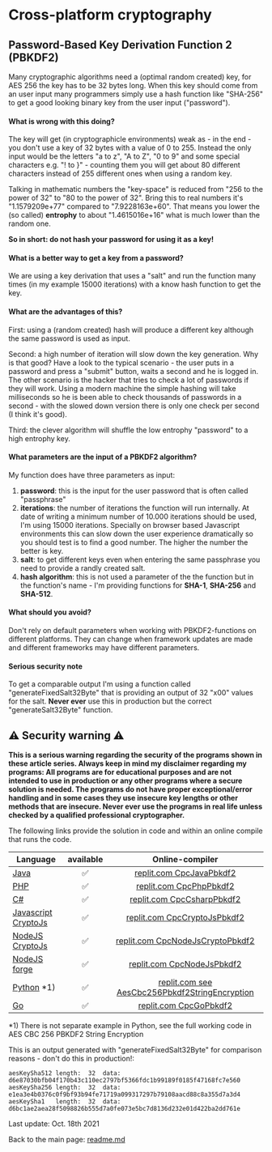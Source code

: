 # Cross-platform cryptography

## Password-Based Key Derivation Function 2 (PBKDF2)

Many cryptographic algorithms need a (optimal random created) key, for AES 256 the key has to be 32 bytes long. When this key should come from an user input many programmers simply use a hash function like "SHA-256" to get a good looking binary key from the user input ("password").

#### What is wrong with this doing?

The key will get (in cryptographicle environments) weak as - in the end - you don't use a key of 32 bytes with a value of 0 to 255. Instead the only input would be the letters "a to z", "A to Z", "0 to 9" and some special characters e.g. "! to }" - counting them you will get about 80 different characters instead of 255 different ones when using a random key.

Talking in mathematic numbers the "key-space" is reduced from "256 to the power of 32" to "80 to the power of 32". Bring this to real numbers it's "1.1579209e+77" compared to "7.9228163e+60". That means you lower the (so called) **entrophy** to about "1.4615016e+16" what is much lower than the random one.

**So in short: do not hash your password for using it as a key!**

#### What is a better way to get a key from a password?

We are using a key derivation that uses a "salt" and run the function many times (in my example 15000 iterations) with a know hash function to get the key.

#### What are the advantages of this?

First: using a (random created) hash will produce a different key although the same password is used as input.

Second: a high number of iteration will slow down the key generation. Why is that good? Have a look to the typical scenario - the user puts in a password and press a "submit" button, waits a second and he is logged in. The other scenario is the hacker that tries to check a lot of passwords if they will work. Using a modern machine the simple hashing will take milliseconds so he is been able to check thousands of passwords in a second - with the slowed down version there is only one check per second (I think it's good).

Third: the clever algorithm will shuffle the low entrophy "password" to a high entrophy key.

#### What parameters are the input of a PBKDF2 algorithm?

My function does have three parameters as input:

1. **password**: this is the input for the user password that is often called "passphrase"
2. **iterations**: the number of iterations the function will run internally. At date of writing a minimum number of 10.000 iterations should be used, I'm using 15000 iterations. Specially on browser based Javascript environments this can slow down the user experience dramatically so you should test is to find a good number. The higher the number the better is key.
3. **salt**: to get different keys even when entering the same passphrase you need to provide a randly created salt.
4. **hash algorithm**: this is not used a parameter of the the function but in the function's name - I'm providing functions for **SHA-1**, **SHA-256** and **SHA-512**.

#### What should you avoid?

Don't rely on default parameters when working with PBKDF2-functions on different platforms. They can change when framework updates are made and different frameworks may have different parameters.

#### Serious security note

To get a comparable output I'm using a function called "generateFixedSalt32Byte" that is providing an output of 32 "x00" values for the salt. **Never ever** use this in production but the correct "generateSalt32Byte" function.


## :warning: Security warning :warning:

**This is a serious warning regarding the security of the programs shown in these article series.  Always keep in mind my disclaimer regarding my programs: All programs are for educational purposes and are not intended to use in production or any other programs where a  secure solution is needed. The programs do not have proper exceptional/error handling and in some cases they use insecure key lengths or other methods that are insecure. Never ever use the programs in real life unless checked by a qualified professional cryptographer.**

The following links provide the solution in code and within an online compile that runs the code.

| Language | available | Online-compiler
| ------ | :---: | :----: |
| [Java](../Pbkdf2/Pbkdf2.java) | :white_check_mark: | [replit.com CpcJavaPbkdf2](https://replit.com/@javacrypto/CpcJavaPbkdf2#Main.java/)
| [PHP](../Pbkdf2/Pbkdf2.php) | :white_check_mark: | [replit.com CpcPhpPbkdf2](https://replit.com/@javacrypto/CpcPhpPbkdf2#main.php/)
| [C#](../Pbkdf2/Pbkdf2.cs) | :white_check_mark: | [replit.com CpcCsharpPbkdf2](https://replit.com/@javacrypto/CpcCsharpPbkdf2#main.cs/)
| [Javascript CryptoJs](../Pbkdf2/Pbkdf2CryptoJs.js) | :white_check_mark: | [replit.com CpcCryptoJsPbkdf2](https://replit.com/@javacrypto/CpcCryptoJsPbkdf2#index.js/)
| [NodeJS CryptoJs](../Pbkdf2/Pbkdf2NodeJsCrypto.js) | :white_check_mark: | [replit.com CpcNodeJsCryptoPbkdf2](https://replit.com/@javacrypto/CpcNodeJsCryptoPbkdf2#index.js/)
| [NodeJS forge](../Pbkdf2/Pbkdf2NodeJs.js) | :white_check_mark: | [replit.com CpcNodeJsPbkdf2](https://replit.com/@javacrypto/CpcNodeJsPbkdf2#index.js/)
| [Python](../AesCbc256Pbkdf2StringEncryption/AesCbc256Pbkdf2StringEncryption_Full.py) *1) | :white_check_mark: | [replit.com see AesCbc256Pbkdf2StringEncryption](https://replit.com/@javacrypto/CpcPythonAesCbc256Pbkdf2StringEncryptionFull#main.py/)
| [Go](../Pbkdf2/Pbkdf2.go) | :white_check_mark: | [replit.com CpcGoPbkdf2](https://replit.com/@javacrypto/CpcGoPbkdf2#Main.go/)

*1) There is not separate example in Python, see the full working code in AES CBC 256 PBKDF2  String Encryption 

This is an output generated with "generateFixedSalt32Byte" for comparison reasons - don't do this in production!:

```plaintext
aesKeySha512 length:  32  data:  d6e87030bfb04f170b43c110ec2797bf5366fdc1b99189f0185f47168fc7e560
aesKeySha256 length:  32  data:  e1ea3e4b0376c0f9bf93b94fe71719a099317297b79108aacd88c8a355d7a3d4
aesKeySha1   length:  32  data:  d6bc1ae2aea28f5098826b555d7a0fe073e5bc7d8136d232e01d422ba2dd761e
```

Last update: Oct. 18th 2021

Back to the main page: [readme.md](../readme.md)
